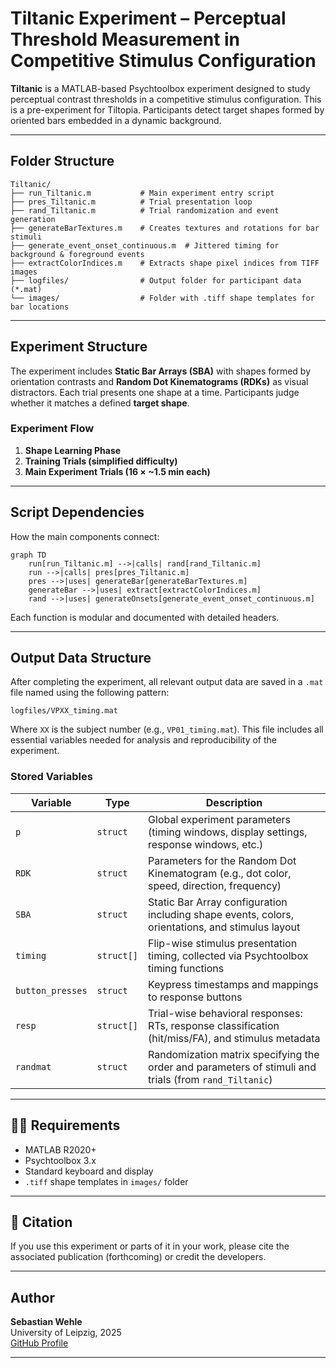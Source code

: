 
# Tiltanic Experiment – Perceptual Threshold Measurement in Competitive Stimulus Configuration

**Tiltanic** is a MATLAB-based Psychtoolbox experiment designed to study perceptual contrast thresholds in a competitive stimulus configuration. This is a pre-experiment for Tiltopia. Participants detect target shapes formed by oriented bars embedded in a dynamic background.

---

## Folder Structure

```
Tiltanic/
├── run_Tiltanic.m           # Main experiment entry script
├── pres_Tiltanic.m          # Trial presentation loop
├── rand_Tiltanic.m          # Trial randomization and event generation
├── generateBarTextures.m    # Creates textures and rotations for bar stimuli
├── generate_event_onset_continuous.m  # Jittered timing for background & foreground events
├── extractColorIndices.m    # Extracts shape pixel indices from TIFF images
├── logfiles/                # Output folder for participant data (*.mat)
└── images/                  # Folder with .tiff shape templates for bar locations
```

---

## Experiment Structure

The experiment includes **Static Bar Arrays (SBA)** with shapes formed by orientation contrasts and **Random Dot Kinematograms (RDKs)** as visual distractors. Each trial presents one shape at a time. Participants judge whether it matches a defined **target shape**.

### Experiment Flow

1. **Shape Learning Phase**
2. **Training Trials (simplified difficulty)**
3. **Main Experiment Trials (16 × ~1.5 min each)**

---

## Script Dependencies

How the main components connect:

```mermaid
graph TD
    run[run_Tiltanic.m] -->|calls| rand[rand_Tiltanic.m]
    run -->|calls| pres[pres_Tiltanic.m]
    pres -->|uses| generateBar[generateBarTextures.m]
    generateBar -->|uses| extract[extractColorIndices.m]
    rand -->|uses| generateOnsets[generate_event_onset_continuous.m]
```

Each function is modular and documented with detailed headers.

---

## Output Data Structure

After completing the experiment, all relevant output data are saved in a `.mat` file named using the following pattern:

```
logfiles/VPXX_timing.mat
```

Where `XX` is the subject number (e.g., `VP01_timing.mat`). This file includes all essential variables needed for analysis and reproducibility of the experiment.

### Stored Variables

| Variable        | Type        | Description |
|----------------|-------------|-------------|
| `p`            | `struct`    | Global experiment parameters (timing windows, display settings, response windows, etc.) | 
| `RDK`          | `struct`    | Parameters for the Random Dot Kinematogram (e.g., dot color, speed, direction, frequency) |
| `SBA`          | `struct`    | Static Bar Array configuration including shape events, colors, orientations, and stimulus layout |
| `timing`       | `struct[]`  | Flip-wise stimulus presentation timing, collected via Psychtoolbox timing functions |
| `button_presses` | `struct`  | Keypress timestamps and mappings to response buttons |
| `resp`         | `struct[]`  | Trial-wise behavioral responses: RTs, response classification (hit/miss/FA), and stimulus metadata |
| `randmat`      | `struct`    | Randomization matrix specifying the order and parameters of stimuli and trials (from `rand_Tiltanic`) |

---

## 👩‍🔬 Requirements

- MATLAB R2020+
- Psychtoolbox 3.x
- Standard keyboard and display
- `.tiff` shape templates in `images/` folder

---

## 📣 Citation

If you use this experiment or parts of it in your work, please cite the associated publication (forthcoming) or credit the developers.

---

## Author

**Sebastian Wehle**  
University of Leipzig, 2025  
[GitHub Profile](https://github.com/miranodeliciosa) 

---